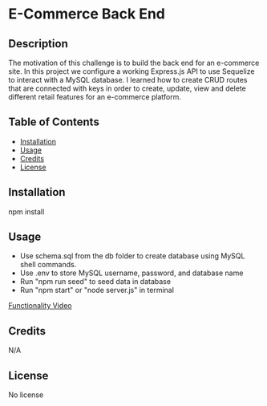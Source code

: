# E-Commerce Back End

## Description

The motivation of this challenge is to build the back end for an e-commerce site. In this project we configure a working Express.js API to use Sequelize to interact with a MySQL database. I learned how to create CRUD routes that are connected with keys in order to create, update, view and delete different retail features for an e-commerce platform. 

## Table of Contents 

- [Installation](#installation)
- [Usage](#usage)
- [Credits](#credits)
- [License](#license)

## Installation

npm install 

## Usage

* Use schema.sql from the db folder to create database using MySQL shell commands. 
* Use .env to store MySQL username, password, and database name
* Run "npm run seed" to seed data in database
* Run "npm start" or "node server.js" in terminal 


[Functionality Video](https://youtu.be/EOwLd8BWvHs)

## Credits

N/A

## License

No license


